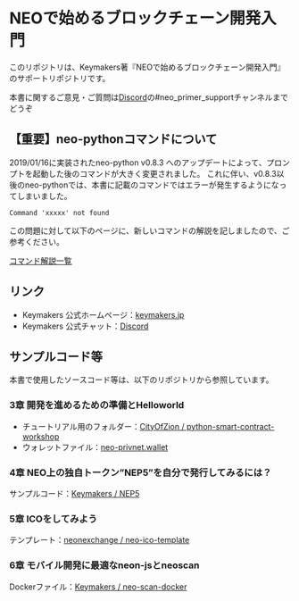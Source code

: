 # NEOで始めるブロックチェーン開発入門

このリポジトリは、Keymakers著『NEOで始めるブロックチェーン開発入門』のサポートリポジトリです。

<!-- 表紙と販売ページへのリンク欲しい -->

本書に関するご意見・ご質問は[Discord](https://discord.gg/u4sxXas)の#neo_primer_supportチャンネルまでどうぞ

## 【重要】neo-pythonコマンドについて
2019/01/16に実装されたneo-python v0.8.3 へのアップデートによって、プロンプトを起動した後のコマンドが大きく変更されました。
これに伴い、v0.8.3以後のneo-pythonでは、本書に記載のコマンドではエラーが発生するようになってしまいました。

```
Command 'xxxxx' not found
```

この問題に対して以下のページに、新しいコマンドの解説を記しましたので、ご参考ください。

[コマンド解説一覧](https://github.com/keymakers/neo_primer/blob/master/commands.md)

## リンク
* Keymakers 公式ホームページ：[keymakers.jp](keymakers.jp)
* Keymakers 公式チャット：[Discord](https://discord.gg/u4sxXas)


## サンプルコード等
本書で使用したソースコード等は、以下のリポジトリから参照しています。

### 3章 開発を進めるための準備とHelloworld

* チュートリアル用のフォルダー：[CityOfZion / python-smart-contract-workshop](https://github.com/CityOfZion/python-smart-contract-workshop)
* ウォレットファイル：[neo-privnet.wallet](https://s3.amazonaws.com/neo-experiments/neo-privnet.wallet)

### 4章 NEO上の独自トークン”NEP5”を自分で発行してみるには？
サンプルコード：[Keymakers / NEP5](https://github.com/keymakers/NEP5)

### 5章 ICOをしてみよう
テンプレート：[neonexchange / neo-ico-template](https://github.com/neonexchange/neo-ico-template.git)

### 6章 モバイル開発に最適なneon-jsとneoscan
Dockerファイル：[Keymakers / neo-scan-docker](https://github.com/keymakers/neo-scan-docker)
